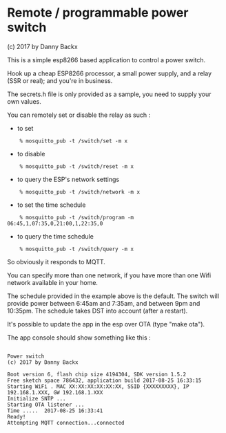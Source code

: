 # Remote / programmable power switch
(c) 2017 by Danny Backx

This is a simple esp8266 based application to control a power switch.

Hook up a cheap ESP8266 processor, a small power supply, and a relay (SSR or real); and you're in business.

The secrets.h file is only provided as a sample, you need to supply your own values.

You can remotely set or disable the relay as such :
 - to set
```
    % mosquitto_pub -t /switch/set -m x
```
 - to disable
```
    % mosquitto_pub -t /switch/reset -m x
```
 - to query the ESP's network settings
```
    % mosquitto_pub -t /switch/network -m x
```
 - to set the time schedule
```
    % mosquitto_pub -t /switch/program -m 06:45,1,07:35,0,21:00,1,22:35,0
```
 - to query the time schedule
```
    % mosquitto_pub -t /switch/query -m x
```

So obviously it responds to MQTT.

You can specify more than one network, if you have more than one Wifi network available in your home.

The schedule provided in the example above is the default. The switch will provide power between 6:45am and 7:35am,
and between 9pm and 10:35pm. The schedule takes DST into account (after a restart).

It's possible to update the app in the esp over OTA (type "make ota").

The app console should show something like this :
```

Power switch
(c) 2017 by Danny Backx

Boot version 6, flash chip size 4194304, SDK version 1.5.2
Free sketch space 786432, application build 2017-08-25 16:33:15
Starting WiFi . MAC XX:XX:XX:XX:XX:XX, SSID {XXXXXXXXX}, IP 192.168.1.XXX, GW 192.168.1.XXX
Initialize SNTP ...
Starting OTA listener ...
Time .....  2017-08-25 16:33:41
Ready!
Attempting MQTT connection...connected

```
